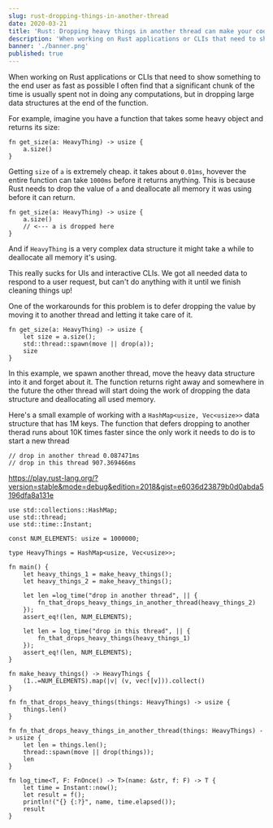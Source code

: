 ```yaml
---
slug: rust-dropping-things-in-another-thread
date: 2020-03-21
title: 'Rust: Dropping heavy things in another thread can make your code 10000 times faster'
description: 'When working on Rust applications or CLIs that need to show something to the end user as fast as possible I often find that a significant chunk of the time is usually spent not in doing any computations, but in dropping large data structures at the end of the function. We can optimize it by deferring the `drop` and moving it to another thread...'
banner: './banner.png'
published: true
---
```




When working on Rust applications or CLIs that need to show something to the end user as fast as possible I often find that a significant chunk of the time is usually spent not in doing any computations, but in dropping large data structures at the end of the function.

For example, imagine you have a function that takes some heavy object and returns its size:
```
fn get_size(a: HeavyThing) -> usize {
    a.size()
}
```

Getting `size` of `a` is extremely cheap. it takes about `0.01ms`, hovever the entire function can take `1000ms` before it returns anything.
This is because Rust needs to drop the value of `a` and deallocate all memory it was using before it can return.

```
fn get_size(a: HeavyThing) -> usize {
    a.size()
    // <--- a is dropped here
}
```
 
And if `HeavyThing` is a very complex data structure it might take a while to deallocate all memory it's using.

This really sucks for UIs and interactive CLIs. We got all needed data to respond to a user request, but can't do anything with it until we finish cleaning things up!


One of the workarounds for this problem is to defer dropping the value by moving it to another thread and letting it take care of it.


```
fn get_size(a: HeavyThing) -> usize {
    let size = a.size();
    std::thread::spawn(move || drop(a));
    size
}
```

In this example, we spawn another thread, move the heavy data structure into it and forget about it. The function returns right away and somewhere in the future the other thread will start doing the work of dropping the data structure and deallocating all used memory.


Here's a small example of working with a `HashMap<usize, Vec<usize>>` data structure that has 1M keys.
The function that defers dropping to another therad runs about 10K times faster since the only work it needs to do is to start a new thread

```
// drop in another thread 0.087471ms
// drop in this thread 907.369466ms
```

https://play.rust-lang.org/?version=stable&mode=debug&edition=2018&gist=e6036d23879b0d0abda5196dfa8a131e

```
use std::collections::HashMap;
use std::thread;
use std::time::Instant;

const NUM_ELEMENTS: usize = 1000000;

type HeavyThings = HashMap<usize, Vec<usize>>;

fn main() {
    let heavy_things_1 = make_heavy_things();
    let heavy_things_2 = make_heavy_things();

    let len =log_time("drop in another thread", || {
        fn_that_drops_heavy_things_in_another_thread(heavy_things_2)
    });
    assert_eq!(len, NUM_ELEMENTS);

    let len = log_time("drop in this thread", || {
        fn_that_drops_heavy_things(heavy_things_1)
    });
    assert_eq!(len, NUM_ELEMENTS);
}

fn make_heavy_things() -> HeavyThings {
    (1..=NUM_ELEMENTS).map(|v| (v, vec![v])).collect()
}

fn fn_that_drops_heavy_things(things: HeavyThings) -> usize {
    things.len()
}

fn fn_that_drops_heavy_things_in_another_thread(things: HeavyThings) -> usize {
    let len = things.len();
    thread::spawn(move || drop(things));
    len
}

fn log_time<T, F: FnOnce() -> T>(name: &str, f: F) -> T {
    let time = Instant::now();
    let result = f();
    println!("{} {:?}", name, time.elapsed());
    result
}
```
